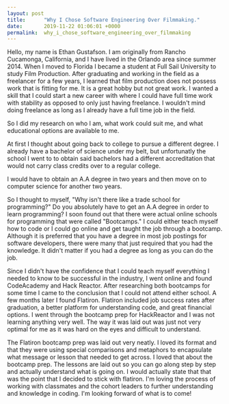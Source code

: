 ```yaml
---
layout: post
title:      "Why I Chose Software Engineering Over Filmmaking."
date:       2019-11-22 01:06:01 +0000
permalink:  why_i_chose_software_engineering_over_filmmaking
---
```



Hello, my name is Ethan Gustafson. I am originally from Rancho Cucamonga, California, and I have lived in the Orlando area since summer 2014. When I moved to Florida I became a student at Full Sail University to study Film Production. After graduating and working in the field as a freelancer for a few years, I learned that film production does not possess work that is fitting for me. It is a great hobby but not great work. I wanted a skill that I could start a new career with where I could have full time work with stability as opposed to only just having freelance. I wouldn't mind doing freelance as long as I already have a full time job in the field. 

So I did my research on who I am, what work could suit me, and what educational options are available to me. 

At first I thought about going back to college to pursue a different degree. I already have a bachelor of science under my belt, but unfortunatly the school I went to to obtain said bachelors had a different accreditation that would not carry class credits over to a regular college. 

I would have to obtain an A.A degree in two years and then move on to computer science for another two years. 

So I thought to myself, "Why isn't there like a trade school for programming?" Do you absolutely have to get an A.A degree in order to learn programming? I soon found out that there were actual online schools for programming that were called "Bootcamps." I could either teach myself how to code or I could go online and get taught the job through a bootcamp. Although it is preferred that you have a degree in most job postings for software developers, there were many that just required that you had the knowledge. It didn't matter if you had a degree as long as you can do the job. 

Since I didn't have the confidence that I could teach myself everything I needed to know to be successful in the industry, I went online and found CodeAcademy and Hack Reactor. After researching both bootcamps for some time I came to the conclusion that I could not attend either school. A few months later I found Flatiron. Flatiron included job success rates after graduation, a better platform for understanding code, and great financial options. I went through the bootcamp prep for HackReactor and I was not learning anything very well. The way it was laid out was just not very optimal for me as it was hard on the eyes and difficult to understand. 

The Flatiron bootcamp prep was laid out very neatly. I loved its format and that they were using special comparisons and metaphors to encapsulate what message or lesson that needed to get across. I loved that about the bootcamp prep. The lessons are laid out so you can go along step by step and actually understand what is going on. I would actually state that that was the point that I decided to stick with flatiron. I'm loving the process of working with classmates and the cohort leaders to further understanding and knowledge in coding. I'm looking forward of what is to come!
